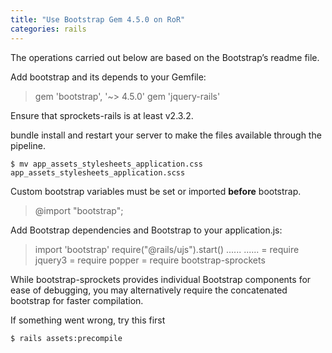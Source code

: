 ```yaml
---
title: "Use Bootstrap Gem 4.5.0 on RoR"
categories: rails
---
```


The operations carried out below are based on the Bootstrap’s readme file.

Add bootstrap and its depends to your Gemfile:

> gem 'bootstrap', '~> 4.5.0'
> gem 'jquery-rails'

Ensure that sprockets-rails is at least v2.3.2.

bundle install and restart your server to make the files available through the pipeline.
```shell
$ mv app_assets_stylesheets_application.css app_assets_stylesheets_application.scss
```

 Custom bootstrap variables must be set or imported **before** bootstrap.
> @import "bootstrap";

Add Bootstrap dependencies and Bootstrap to your application.js:

> import 'bootstrap'
> require("@rails/ujs").start()
> ......
> ......
> = require jquery3
> = require popper
> = require bootstrap-sprockets

While bootstrap-sprockets provides individual Bootstrap components for ease of debugging, you may alternatively require the concatenated bootstrap for faster compilation.

If something went wrong, try this first 
```shell
$ rails assets:precompile
```
